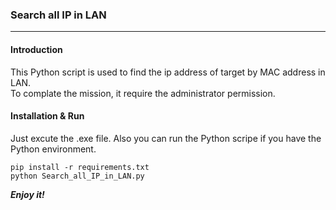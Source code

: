 ### Search all IP in LAN
--------------------------
#### Introduction
This Python script is used to find the ip address of target by MAC address in LAN.  
To complate the mission, it require the administrator permission.

#### Installation & Run
Just excute the .exe file.
Also you can run the Python scripe if you have the Python environment.
```
pip install -r requirements.txt
python Search_all_IP_in_LAN.py
```
***Enjoy it!***